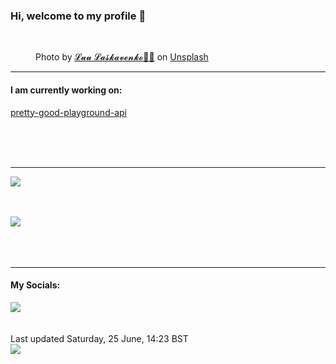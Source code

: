 <h3>Hi, welcome to my profile 👋</h3>

<br />
<figure>
  <img
    src="https://images.unsplash.com/photo-1649200517334-078dc7582f63?crop=entropy&cs=tinysrgb&fit=max&fm=jpg&ixid=MnwyNzQ3MDB8MHwxfHJhbmRvbXx8fHx8fHx8fDE2NTYxNTk4NjQ&ixlib=rb-1.2.1&q=80&w=1080&auto=format"
    alt="" 
  />
  <figcaption>Photo by <a
    href="https://unsplash.com/@luu_las?utm_source=Profile%20readme&utm_medium=referral">𝓛𝓾𝓾 𝓛𝓪𝓼̌𝓴𝓪𝓿𝓮𝓷𝓴𝓸🖤🥀</a> on <a
    href="https://unsplash.com/?utm_source=Profile%20readme&utm_medium=referral">Unsplash</a></figcaption>
</figure>


<hr />
<h4>I am currently working on:</h4>
<a href="https://github.com/ShaneLucy/pretty-good-playground-api">pretty-good-playground-api</a>

<br /><br /><br />

<hr />
<img
  src="https://github-readme-stats.vercel.app/api?username=shanelucy&show_icons=true&theme=calm"
/>
<br /><br /><br />

<img 
  src="https://github-readme-stats.vercel.app/api/top-langs/?username=shanelucy&theme=calm"
/>
<br /><br /><br /><br />
<hr />
<h4>My Socials:</h4>
<a href="https://uk.linkedin.com/in/shane-lucy-4735b616a">
  <img
    src="https://img.shields.io/badge/linkedin%20-%230077B5.svg?&style=for-the-badge&logo=linkedin&logoColor=white"
  />
</a>
<br /><br /><br />
Last updated Saturday, 25 June, 14:23 BST
<br />
<img
  src="https://github.com/ShaneLucy/ShaneLucy/workflows/README%20build/badge.svg"
/>
